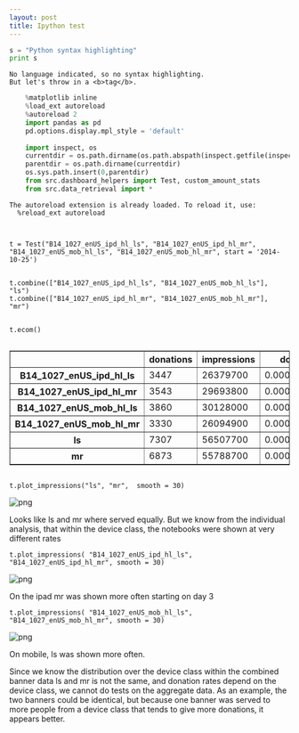```yaml
---
layout: post
title: Ipython test
---
```



 

 
```python
s = "Python syntax highlighting"
print s
```
 
```
No language indicated, so no syntax highlighting. 
But let's throw in a <b>tag</b>.
```


```python
    %matplotlib inline
    %load_ext autoreload
    %autoreload 2
    import pandas as pd
    pd.options.display.mpl_style = 'default'
    
    import inspect, os
    currentdir = os.path.dirname(os.path.abspath(inspect.getfile(inspect.currentframe())))
    parentdir = os.path.dirname(currentdir)
    os.sys.path.insert(0,parentdir) 
    from src.dashboard_helpers import Test, custom_amount_stats
    from src.data_retrieval import *
```


    The autoreload extension is already loaded. To reload it, use:
      %reload_ext autoreload



    t = Test("B14_1027_enUS_ipd_hl_ls", "B14_1027_enUS_ipd_hl_mr", "B14_1027_enUS_mob_hl_ls", "B14_1027_enUS_mob_hl_mr", start = '2014-10-25')


    t.combine(["B14_1027_enUS_ipd_hl_ls", "B14_1027_enUS_mob_hl_ls"], "ls")
    t.combine(["B14_1027_enUS_ipd_hl_mr", "B14_1027_enUS_mob_hl_mr"], "mr")


    t.ecom()




<div style="max-height:1000px;max-width:1500px;overflow:auto;">
<table border="1" class="dataframe">
  <thead>
    <tr style="text-align: right;">
      <th></th>
      <th>donations</th>
      <th>impressions</th>
      <th>dons/i</th>
      <th>amount</th>
      <th>amount/i</th>
      <th>clicks</th>
      <th>clicks/i</th>
      <th>dons/clicks</th>
      <th>amount_ro</th>
      <th>amount_ro/i</th>
      <th>max</th>
      <th>median</th>
      <th>avg</th>
      <th>avg_ro</th>
    </tr>
  </thead>
  <tbody>
    <tr>
      <th>B14_1027_enUS_ipd_hl_ls</th>
      <td> 3447</td>
      <td> 26379700</td>
      <td> 0.000131</td>
      <td> 34909.81</td>
      <td> 0.001323</td>
      <td>  6374</td>
      <td> 0.000242</td>
      <td> 0.540791</td>
      <td> 30907.81</td>
      <td> 0.001172</td>
      <td>  250</td>
      <td> 3</td>
      <td> 10.127592</td>
      <td> 9.069193</td>
    </tr>
    <tr>
      <th>B14_1027_enUS_ipd_hl_mr</th>
      <td> 3543</td>
      <td> 29693800</td>
      <td> 0.000119</td>
      <td> 40996.08</td>
      <td> 0.001381</td>
      <td>  6787</td>
      <td> 0.000229</td>
      <td> 0.522027</td>
      <td> 33896.08</td>
      <td> 0.001142</td>
      <td> 1000</td>
      <td> 3</td>
      <td> 11.571008</td>
      <td> 9.726278</td>
    </tr>
    <tr>
      <th>B14_1027_enUS_mob_hl_ls</th>
      <td> 3860</td>
      <td> 30128000</td>
      <td> 0.000128</td>
      <td> 39638.53</td>
      <td> 0.001316</td>
      <td>  7241</td>
      <td> 0.000240</td>
      <td> 0.533076</td>
      <td> 34579.22</td>
      <td> 0.001148</td>
      <td>  200</td>
      <td> 3</td>
      <td> 10.269049</td>
      <td> 9.073529</td>
    </tr>
    <tr>
      <th>B14_1027_enUS_mob_hl_mr</th>
      <td> 3330</td>
      <td> 26094900</td>
      <td> 0.000128</td>
      <td> 36522.00</td>
      <td> 0.001400</td>
      <td>  6253</td>
      <td> 0.000240</td>
      <td> 0.532544</td>
      <td> 30922.00</td>
      <td> 0.001185</td>
      <td>  300</td>
      <td> 3</td>
      <td> 10.967568</td>
      <td> 9.438950</td>
    </tr>
    <tr>
      <th>ls</th>
      <td> 7307</td>
      <td> 56507700</td>
      <td> 0.000129</td>
      <td> 74548.34</td>
      <td> 0.001319</td>
      <td> 13615</td>
      <td> 0.000241</td>
      <td> 0.536687</td>
      <td> 65539.03</td>
      <td> 0.001160</td>
      <td>  250</td>
      <td> 3</td>
      <td> 10.202318</td>
      <td> 9.077428</td>
    </tr>
    <tr>
      <th>mr</th>
      <td> 6873</td>
      <td> 55788700</td>
      <td> 0.000123</td>
      <td> 77518.08</td>
      <td> 0.001389</td>
      <td> 13040</td>
      <td> 0.000234</td>
      <td> 0.527071</td>
      <td> 64818.08</td>
      <td> 0.001162</td>
      <td> 1000</td>
      <td> 3</td>
      <td> 11.278638</td>
      <td> 9.587055</td>
    </tr>
  </tbody>
</table>
</div>




    t.plot_impressions("ls", "mr",  smooth = 30)


![png](10-27%20enUSlw%20highlight%20combined_files/10-27%20enUSlw%20highlight%20combined_4_0.png)


Looks like ls and mr where served equally. But we know from the individual
analysis, that within the device class, the notebooks were shown at very
different rates


    t.plot_impressions( "B14_1027_enUS_ipd_hl_ls", "B14_1027_enUS_ipd_hl_mr", smooth = 30)


![png](10-27%20enUSlw%20highlight%20combined_files/10-27%20enUSlw%20highlight%20combined_6_0.png)


On the ipad mr was shown more often starting on day 3


    t.plot_impressions( "B14_1027_enUS_mob_hl_ls", "B14_1027_enUS_mob_hl_mr", smooth = 30)


![png](10-27%20enUSlw%20highlight%20combined_files/10-27%20enUSlw%20highlight%20combined_8_0.png)


On mobile, ls was shown more often.

Since we know the distribution over the device class within the combined banner
data ls and mr is not the same, and donation rates depend on the device class,
we cannot do tests on the aggregate data. As an example, the two banners could
be identical, but because one banner was served to more people from a device
class that tends to give more donations, it appears better.


    
